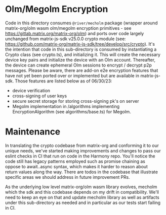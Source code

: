 # Olm/Megolm Encryption

Code in this directory consumes `@river/mecholm` package (wrapper around matrix-org/olm wasm olm/megolm encryption primitives - see https://gitlab.matrix.org/matrix-org/olm) and ports over code largely unchanged from matrix-js-sdk v25.0.0 crypto module (see: https://github.com/matrix-org/matrix-js-sdk/tree/develop/src/crypto). It's the intention that code in this sub-directory is consumed by instantiating a Crypto class (see crypto.ts), and initializing it. This will create the necessary device key pairs and initialize the device with an Olm account. Thereafter, the device can create ephemeral Olm sessions to encrypt / decrypt p2p messages. Please be aware, there are add-on e2e encryption features that have not yet been ported over or implemented but are available in matrix-js-sdk. Those features are listed below as of 06/30/23:

- device verification
- cross-signing of user keys
- secure secret storage for storing cross-signing pk's on server
- Megolm implementation in /algorithms implementing EncryptionAlgorithm (see algorithms/base.ts) for Megolm.

# Maintenance

In translating the crypto codebase from matrix-org and conforming it to our unique needs, we've started making improvements and changes to pass our eslint checks in CI that run on code in the Harmony repo. You'll notice the code still has legacy patterns employed such as promise chaining as oppose to await..async syntax, which makes it harder to reason about return values along the way. There are todos in the codebase that illustrate specific areas we should address in future improvement PRs.

As the underlying low level matrix-org/olm wasm library evolves, mecholm which the sdk and this codebase depends on my drift in compatibility. We'll need to keep an eye on that and update mecholm library as well as artifacts under this sub-directory as needed and in particular as our tests start failing in CI.
